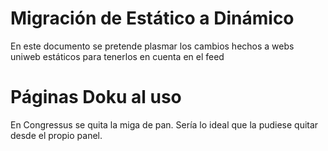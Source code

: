Migración de Estático a Dinámico
==================
En este documento se pretende plasmar los cambios hechos a webs uniweb estáticos para tenerlos en cuenta en el feed

Páginas Doku al uso
==================
En Congressus se quita la miga de pan. Sería lo ideal que la pudiese quitar desde el propio panel.

